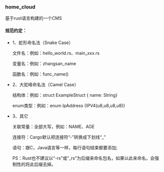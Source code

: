 ### home_cloud

基于rust语言构建的一个CMS

#### 规范约定：
* 1、蛇形命名法（Snake Case）

    文件名：例如：hello_world.rs、main_xxx.rs

    变量名：例如：zhangsan_name

    函数名：例如：func_name()


* 2、大驼峰命名法（Camel Case）

    结构体：例如：struct ExampleStruct { name: String}

    enum类型：例如：enum IpAddress {IPV4(u8,u8,u8,u8)}


* 3、其它

    关联常量：全部大写，例如：NAME、AGE

    连接符：Cargo默认把连接符“-”转换成下划线“_”

    语句：跟C，Java语言等一样，每行语句结束都要添加;

    PS：Rust也不建议以“-rs”或“_rs”为后缀来命名包名，如果以此来命名，会强制性的将此后缀去掉。

